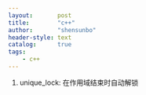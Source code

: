 ```yaml
---
layout:       post
title:        "c++"
author:       "shensunbo"
header-style: text
catalog:      true
tags:
    - c++
---
```

1. unique_lock: 在作用域结束时自动解锁

